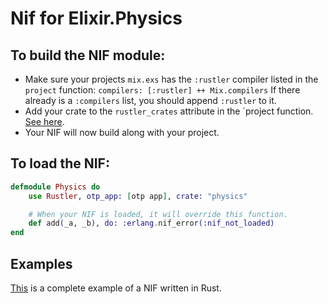# Nif for Elixir.Physics

## To build the NIF module:

  * Make sure your projects `mix.exs` has the `:rustler` compiler listed in the `project` function: `compilers: [:rustler] ++ Mix.compilers` If there already is a `:compilers` list, you should append `:rustler` to it.
  * Add your crate to the `rustler_crates` attribute in the `project function. [See here](https://hexdocs.pm/rustler/basics.html#crate-configuration).
  * Your NIF will now build along with your project.

## To load the NIF:

```elixir
defmodule Physics do
    use Rustler, otp_app: [otp app], crate: "physics"

    # When your NIF is loaded, it will override this function.
    def add(_a, _b), do: :erlang.nif_error(:nif_not_loaded)
end
```

## Examples
[This](https://github.com/hansihe/NifIo) is a complete example of a NIF written in Rust.
